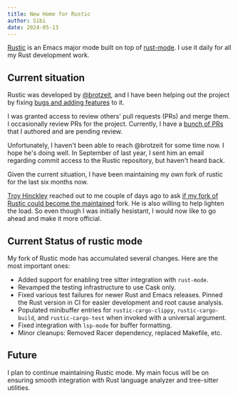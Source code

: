 ```yaml
---
title: New Home for Rustic
author: Sibi
date: 2024-05-13
---
```


[Rustic](https://github.com/emacs-rustic/rustic) is an Emacs major mode built on top of
[rust-mode](https://github.com/rust-lang/rust-mode). I use it daily
for all my Rust development work.

## Current situation

Rustic was developed by [@brotzeit](https://github.com/brotzeit), and I
have been helping out the project by fixing [bugs and adding
features](https://github.com/brotzeit/rustic/commits?author=psibi) to it.

I was granted access to review others' pull requests (PRs)
and merge them. I occasionally review PRs for the project. Currently,
I have a [bunch of
PRs](https://github.com/brotzeit/rustic/pulls/psibi) that I authored
and are pending review.

Unfortunately, I haven't been able to reach @brotzeit for some time
now. I hope he's doing well. In September of last year, I sent him an
email regarding commit access to the Rustic repository, but haven't
heard back.

Given the current situation, I have been maintaining my own fork of
rustic for the last six months now.

[Troy Hinckley](https://github.com/CeleritasCelery) reached out to me
couple of days ago to ask [if my fork of Rustic could become the
maintained](https://github.com/psibi/rustic/issues/23) fork. He is also
willing to help lighten the load. So even though I was initially hesistant,
I would now like to go ahead and make it more official.

## Current Status of rustic mode

My fork of Rustic mode has accumulated several changes. Here are the
most important ones:

- Added support for enabling tree sitter integration with `rust-mode`.
- Revamped the testing infrastructure to use Cask only.
- Fixed various test failures for newer Rust and Emacs
  releases. Pinned the Rust version in CI for easier development and
  root cause analysis.
- Populated minibuffer entries for `rustic-cargo-clippy`,
  `rustic-cargo-build`, and `rustic-cargo-test` when invoked with a
  universal argument.
- Fixed integration with `lsp-mode` for buffer formatting.
- Minor cleanups: Removed Racer dependency, replaced Makefile, etc.

## Future

I plan to continue maintaining Rustic mode. My main focus will be on
ensuring smooth integration with Rust language analyzer and
tree-sitter utilities.
